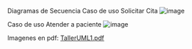 Diagramas de Secuencia
Caso de uso Solicitar Cita
![image](https://user-images.githubusercontent.com/92494094/141391823-0cffe14a-cfc8-4def-bcc1-e36297527c03.png)


Caso de uso Atender a paciente
![image](https://user-images.githubusercontent.com/92494094/141391854-ad0cac18-d45e-4275-a1cc-c6da624f4e78.png)


Imagenes en pdf: 
[TallerUML1.pdf](https://github.com/nmmoran/Taller-UML-Codigo/files/7524190/TallerUML1.pdf)
